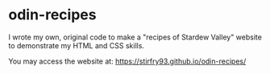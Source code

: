 # odin-recipes
I wrote my own, original code to make a "recipes of Stardew Valley" website to demonstrate my HTML and CSS skills.

You may access the website at: https://stirfry93.github.io/odin-recipes/